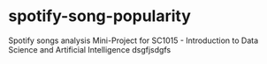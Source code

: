 # spotify-song-popularity
Spotify songs analysis Mini-Project for SC1015 - Introduction to Data Science and Artificial Intelligence
dsgfjsdgfs
